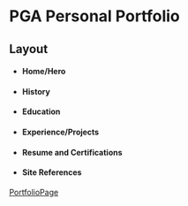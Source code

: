 # PGA Personal Portfolio


## Layout
- #### Home/Hero
- #### History
- #### Education
- #### Experience/Projects
- #### Resume and Certifications
- #### Site References 

[PortfolioPage](https://pgaportfolio.netlify.app/)